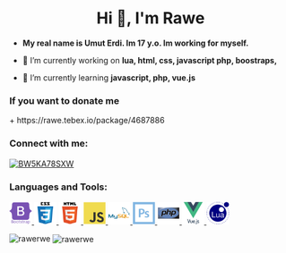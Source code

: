 <h1 align="center">Hi 👋, I'm Rawe</h1>

- **My real name is Umut Erdi. Im 17 y.o. Im working for myself.**

- 🔭 I’m currently working on **lua, html, css, javascript php, boostraps,**

- 🌱 I’m currently learning **javascript, php, vue.js**

<h3 align="left">If you want to donate me</h3>
+ https://rawe.tebex.io/package/4687886

<h3 align="left">Connect with me:</h3>
<p align="left">
<a href="https://discord.gg/BW5KA78SXW" target="blank"><img align="center" src="https://raw.githubusercontent.com/rahuldkjain/github-profile-readme-generator/master/src/images/icons/Social/discord.svg" alt="BW5KA78SXW" height="30" width="40" /></a>
</p>

<h3 align="left">Languages and Tools:</h3>
<p align="left"> <a href="https://getbootstrap.com" target="_blank"> <img src="https://raw.githubusercontent.com/devicons/devicon/master/icons/bootstrap/bootstrap-plain-wordmark.svg" alt="bootstrap" width="40" height="40"/> </a> <a href="https://www.w3schools.com/css/" target="_blank"> <img src="https://raw.githubusercontent.com/devicons/devicon/master/icons/css3/css3-original-wordmark.svg" alt="css3" width="40" height="40"/> </a> <a href="https://www.w3.org/html/" target="_blank"> <img src="https://raw.githubusercontent.com/devicons/devicon/master/icons/html5/html5-original-wordmark.svg" alt="html5" width="40" height="40"/> </a> <a href="https://developer.mozilla.org/en-US/docs/Web/JavaScript" target="_blank"> <img src="https://raw.githubusercontent.com/devicons/devicon/master/icons/javascript/javascript-original.svg" alt="javascript" width="40" height="40"/> </a> <a href="https://www.mysql.com/" target="_blank"> <img src="https://raw.githubusercontent.com/devicons/devicon/master/icons/mysql/mysql-original-wordmark.svg" alt="mysql" width="40" height="40"/> </a> <a href="https://www.photoshop.com/en" target="_blank"> <img src="https://raw.githubusercontent.com/devicons/devicon/master/icons/photoshop/photoshop-line.svg" alt="photoshop" width="40" height="40"/> </a> <a href="https://www.php.net" target="_blank"> <img src="https://raw.githubusercontent.com/devicons/devicon/master/icons/php/php-original.svg" alt="php" width="40" height="40"/> </a> <a href="https://vuejs.org/" target="_blank"> <img src="https://raw.githubusercontent.com/devicons/devicon/master/icons/vuejs/vuejs-original-wordmark.svg" alt="vuejs" width="40" height="40"/> </a> <a href="https://www.lua.org/" target="_blank"> <img src="https://raw.githubusercontent.com/devicons/devicon/master/icons/lua/lua-plain-wordmark.svg" alt="https://www.lua.org/" width="40" height="40"/> </a> </p>

<p><img align="left" src="https://github-readme-stats.vercel.app/api/top-langs?username=rawerwe&show_icons=true&theme=dark&title_color=ffffff&text_color=ffffff&hide_border=true&locale=tr&layout=compact" alt="rawerwe" /></p>

<p>&nbsp;<img align="center" src="https://github-readme-stats.vercel.app/api?username=rawerwe&show_icons=true&locale=en" alt="rawerwe" /></p>
